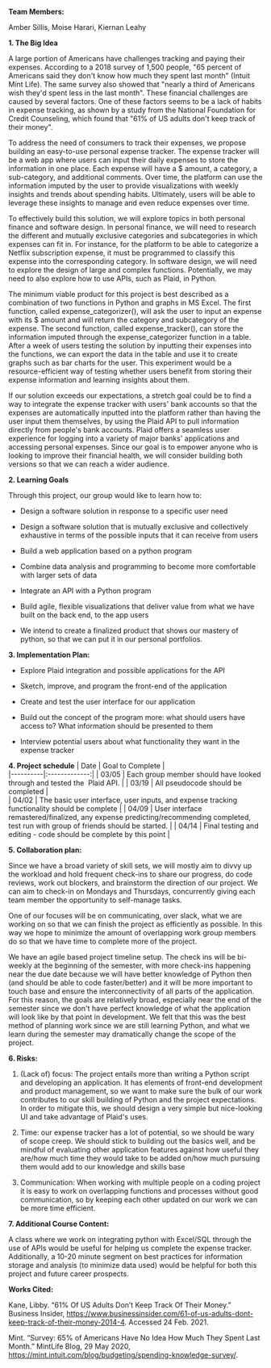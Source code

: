 **Team Members:**

Amber Sillis, Moise Harari, Kiernan Leahy

**1\. The Big Idea**

A large portion of Americans have challenges tracking and paying their expenses. According to a 2018 survey of 1,500 people, "65 percent of Americans said they don't know how much they spent last month" (Intuit Mint Life). The same survey also showed that "nearly a third of Americans wish they'd spent less in the last month". These financial challenges are caused by several factors. One of these factors seems to be a lack of habits in expense tracking, as shown by a study from the National Foundation for Credit Counseling, which found that "61% of US adults don't keep track of their money".

To address the need of consumers to track their expenses, we propose building an easy-to-use personal expense tracker. The expense tracker will be a web app where users can input their daily expenses to store the information in one place. Each expense will have a $ amount, a category, a sub-category, and additional comments. Over time, the platform can use the information imputed by the user to provide visualizations with weekly insights and trends about spending habits. Ultimately, users will be able to leverage these insights to manage and even reduce expenses over time.

To effectively build this solution, we will explore topics in both personal finance and software design. In personal finance, we will need to research the different and mutually exclusive categories and subcategories in which expenses can fit in. For instance, for the platform to be able to categorize a Netflix subscription expense, it must be programmed to classify this expense into the corresponding category. In software design, we will need to explore the design of large and complex functions. Potentially, we may need to also explore how to use APIs, such as Plaid, in Python.

The minimum viable product for this project is best described as a combination of two functions in Python and graphs in MS Excel. The first function, called expense_categorizer(), will ask the user to input an expense with its $ amount and will return the category and subcategory of the expense. The second function, called expense_tracker(), can store the information imputed through the expense_categorizer function in a table. After a week of users testing the solution by inputting their expenses into the functions, we can export the data in the table and use it to create graphs such as bar charts for the user. This experiment would be a resource-efficient way of testing whether users benefit from storing their expense information and learning insights about them.

If our solution exceeds our expectations, a stretch goal could be to find a way to integrate the expense tracker with users' bank accounts so that the expenses are automatically inputted into the platform rather than having the user input them themselves, by using the Plaid API to pull information directly from people's bank accounts. Plaid offers a seamless user experience for logging into a variety of major banks' applications and accessing personal expenses. Since our goal is to empower anyone who is looking to improve their financial health, we will consider building both versions so that we can reach a wider audience. 

**2\. Learning Goals**

Through this project, our group would like to learn how to:

-   Design a software solution in response to a specific user need

-   Design a software solution that is mutually exclusive and collectively exhaustive in terms of the possible inputs that it can receive from users

-   Build a web application based on a python program

-   Combine data analysis and programming to become more comfortable with larger sets of data

-   Integrate an API with a Python program

-   Build agile, flexible visualizations that deliver value from what we have built on the back end, to the app users 

-   We intend to create a finalized product that shows our mastery of python, so that we can put it in our personal portfolios.

**3\. Implementation Plan:** 

-   Explore Plaid integration and possible applications for the API

-   Sketch, improve, and program the front-end of the application 

-   Create and test the user interface for our application

-   Build out the concept of the program more: what should users have access to? What information should be presented to them

-   Interview potential users about what functionality they want in the expense tracker

**4\. Project schedule**
| Date   |      Goal to Complete      |  
|----------|:-------------:|
| 03/05 |  Each group member should have looked through and tested the  Plaid API. | 
| 03/19 |    All pseudocode should be completed   |  
| 04/02 | The basic user interface, user inputs, and expense tracking functionality should be complete | 
| 04/09 | User interface remastered/finalized, any expense predicting/recommending completed, test run with group of friends should be started. |
| 04/14 | Final testing and editing - code should be complete by this point |


**5\. Collaboration plan:**

Since we have a broad variety of skill sets, we will mostly aim to divvy up the workload and hold frequent check-ins to share our progress, do code reviews, work out blockers, and brainstorm the direction of our project. We can aim to check-in on Mondays and Thursdays, concurrently giving each team member the opportunity to self-manage tasks. 

One of our focuses will be on communicating, over slack, what we are working on so that we can finish the project as efficiently as possible. In this way we hope to minimize the amount of overlapping work group members do so that we have time to complete more of the project. 

We have an agile based project timeline setup. The check ins will be bi-weekly at the beginning of the semester, with more check-ins happening near the due date because we will have better knowledge of Python then (and should be able to code faster/better) and it will be more important to touch base and ensure the interconnectivity of all parts of the application. For this reason, the goals are relatively broad, especially near the end of the semester since we don't have perfect knowledge of what the application will look like by that point in development. We felt that this was the best method of planning work since we are still learning Python, and what we learn during the semester may dramatically change the scope of the project.

**6\. Risks:** 

1.  (Lack of) focus: The project entails more than writing a Python script and developing an application. It has elements of front-end development and product management, so we want to make sure the bulk of our work contributes to our skill building of Python and the project expectations. In order to mitigate this, we should design a very simple but nice-looking UI and take advantage of Plaid's uses. 

2.  Time: our expense tracker has a lot of potential, so we should be wary of scope creep. We should stick to building out the basics well, and be mindful of evaluating other application features against how useful they are/how much time they would take to be added on/how much pursuing them would add to our knowledge and skills base

3.  Communication: When working with multiple people on a coding project it is easy to work on overlapping functions and processes without good communication, so by keeping each other updated on our work we can be more time efficient.

**7\. Additional Course Content:** 

A class where we work on integrating python with Excel/SQL through the use of APIs would be useful for helping us complete the expense tracker. Additionally, a 10-20 minute segment on best practices for information storage and analysis (to minimize data used) would be helpful for both this project and future career prospects.

**Works Cited:**

Kane, Libby. “61% Of US Adults Don’t Keep Track Of Their Money.” Business Insider, https://www.businessinsider.com/61-of-us-adults-dont-keep-track-of-their-money-2014-4. Accessed 24 Feb. 2021.

Mint. “Survey: 65% of Americans Have No Idea How Much They Spent Last Month.” MintLife Blog, 29 May 2020, https://mint.intuit.com/blog/budgeting/spending-knowledge-survey/.


